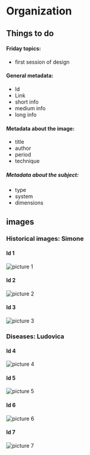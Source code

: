 # Organization
## Things to do
#### Friday topics:
*	first session of design

#### General metadata:
* Id
* Link
* short info
* medium info
* long info

#### Metadata about the image:
*	title
*	author 
*	period 
*	technique

##### Metadata about the subject:
*	type 
*	system 
*	dimensions

## images
### Historical images: Simone
#### Id 1

![picture 1](pics/pic-1.jpg)

#### Id 2

![picture 2](pics/pic-2.jpg)

#### Id 3

![picture 3](pics/pic-3.jpg)

### Diseases: Ludovica
#### Id 4

![picture 4](pics/pic-4.jpeg)

#### Id 5

![picture 5](pics/pic-5.jpeg)

#### Id 6

![picture 6](pics/pic-6.jpeg)

#### Id 7
![picture 7](pics/pic-7.jpeg)



